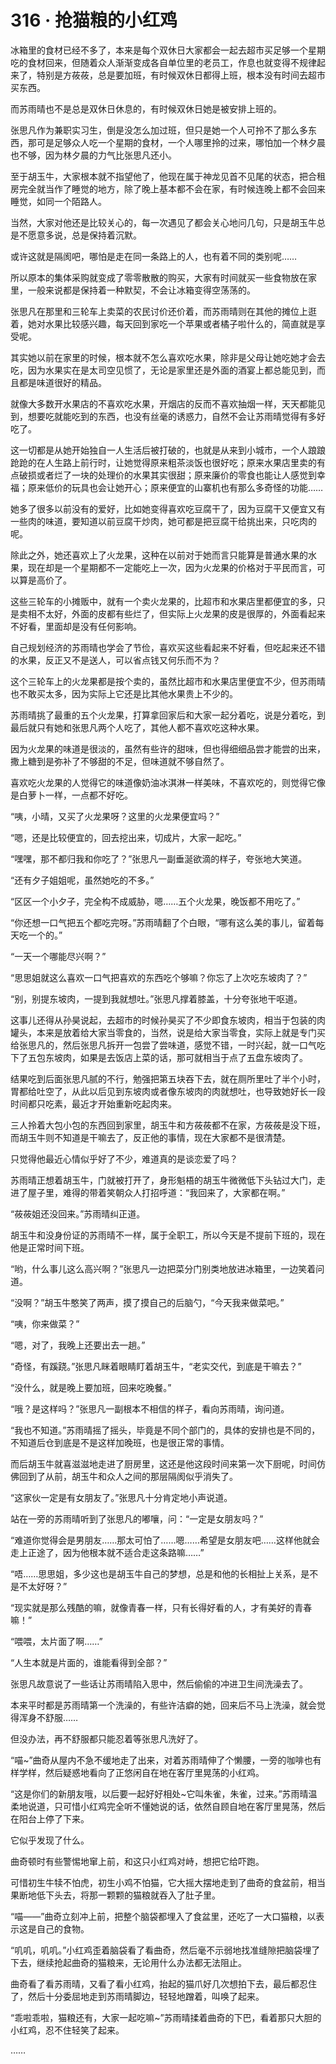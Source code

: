 # 316 · 抢猫粮的小红鸡

冰箱里的食材已经不多了，本来是每个双休日大家都会一起去超市买足够一个星期吃的食材回来，但随着众人渐渐变成各自单位里的老员工，作息也就变得不规律起来了，特别是方莜莜，总是要加班，有时候双休日都得上班，根本没有时间去超市买东西。

而苏雨晴也不是总是双休日休息的，有时候双休日她是被安排上班的。

张思凡作为兼职实习生，倒是没怎么加过班，但只是她一个人可拎不了那么多东西，那可是足够众人吃一个星期的食材，一个人哪里拎的过来，哪怕加一个林夕晨也不够，因为林夕晨的力气比张思凡还小。

至于胡玉牛，大家根本就不指望他了，他现在属于神龙见首不见尾的状态，把合租房完全就当作了睡觉的地方，除了晚上基本都不会在家，有时候连晚上都不会回来睡觉，如同一个陌路人。

当然，大家对他还是比较关心的，每一次遇见了都会关心地问几句，只是胡玉牛总是不愿意多说，总是保持着沉默。

或许这就是隔阂吧，哪怕是走在同一条路上的人，也有着不同的类别呢……

所以原本的集体采购就变成了零零散散的购买，大家有时间就买一些食物放在家里，一般来说都是保持着一种默契，不会让冰箱变得空荡荡的。

张思凡在那里和三轮车上卖菜的农民讨价还价着，而苏雨晴则在其他的摊位上逛着，她对水果比较感兴趣，每天回到家吃一个苹果或者橘子啦什么的，简直就是享受呢。

其实她以前在家里的时候，根本就不怎么喜欢吃水果，除非是父母让她吃她才会去吃，因为水果实在是太司空见惯了，无论是家里还是外面的酒宴上都总能见到，而且都是味道很好的精品。

就像大多数开水果店的不喜欢吃水果，开烟店的反而不喜欢抽烟一样，天天都能见到，想要吃就能吃到的东西，也没有丝毫的诱惑力，自然不会让苏雨晴觉得有多好吃了。

这一切都是从她开始独自一人生活后被打破的，也就是从来到小城市，一个人踉踉跄跄的在人生路上前行时，让她觉得原来粗茶淡饭也很好吃；原来水果店里卖的有点破损或者烂了一块的处理价的水果其实很甜；原来廉价的零食也能让人感觉到幸福；原来低价的玩具也会让她开心；原来便宜的山寨机也有那么多奇怪的功能……

她多了很多以前没有的爱好，比如她变得喜欢吃豆腐干了，因为豆腐干又便宜又有一些肉的味道，要知道以前豆腐干炒肉，她可都是把豆腐干给挑出来，只吃肉的呢。

除此之外，她还喜欢上了火龙果，这种在以前对于她而言只能算是普通水果的水果，现在却是一个星期都不一定能吃上一次，因为火龙果的价格对于平民而言，可以算是高价了。

这些三轮车的小摊贩中，就有一个卖火龙果的，比超市和水果店里都便宜的多，只是卖相不太好，外面的皮都有些烂了，但实际上火龙果的皮是很厚的，外面看起来不好看，里面却是没有任何影响。

自己规划经济的苏雨晴也学会了节俭，喜欢买这些看起来不好看，但吃起来还不错的水果，反正又不是送人，可以省点钱又何乐而不为？

这个三轮车上的火龙果都是按个卖的，虽然比超市和水果店里便宜不少，但苏雨晴也不敢买太多，因为实际上它还是比其他水果贵上不少的。

苏雨晴挑了最重的五个火龙果，打算拿回家后和大家一起分着吃，说是分着吃，到最后就只有她和张思凡两个人吃了，其他人都不喜欢吃这种水果。

因为火龙果的味道是很淡的，虽然有些许的甜味，但也得细细品尝才能尝的出来，撒上糖到是弥补了不够甜的不足，但味道就不够自然了。

喜欢吃火龙果的人觉得它的味道像奶油冰淇淋一样美味，不喜欢吃的，则觉得它像是白萝卜一样，一点都不好吃。

“咦，小晴，又买了火龙果呀？这里的火龙果便宜吗？”

“嗯，还是比较便宜的，回去挖出来，切成片，大家一起吃。”

“嘿嘿，那不都归我和你吃了？”张思凡一副垂涎欲滴的样子，夸张地大笑道。

“还有夕子姐姐呢，虽然她吃的不多。”

“区区一个小夕子，完全构不成威胁，嗯……五个火龙果，晚饭都不用吃了。”

“你还想一口气把五个都吃完呀。”苏雨晴翻了个白眼，“哪有这么美的事儿，留着每天吃一个的。”

“一天一个哪能尽兴啊？”

“思思姐就这么喜欢一口气把喜欢的东西吃个够嘛？你忘了上次吃东坡肉了？”

“别，别提东坡肉，一提到我就想吐。”张思凡撑着膝盖，十分夸张地干呕道。

这事儿还得从孙昊说起，去超市的时候孙昊买了不少即食东坡肉，相当于包装的肉罐头，本来是放着给大家当零食的，当然，说是给大家当零食，实际上就是专门买给张思凡的，然后张思凡拆开一包尝了尝味道，感觉不错，一时兴起，就一口气吃下了五包东坡肉，如果是去饭店上菜的话，那可就相当于点了五盘东坡肉了。

结果吃到后面张思凡腻的不行，勉强把第五块吞下去，就在厕所里吐了半个小时，胃都给吐空了，从此以后见到东坡肉或者像东坡肉的肉就想吐，也导致她好长一段时间都只吃素，最近才开始重新吃起肉来。

三人拎着大包小包的东西回到家里，胡玉牛和方莜莜都不在家，方莜莜是没下班，而胡玉牛则不知道是干嘛去了，反正他的事情，现在大家都不是很清楚。

只觉得他最近心情似乎好了不少，难道真的是谈恋爱了吗？

苏雨晴正想着胡玉牛，门就被打开了，身形魁梧的胡玉牛微微低下头钻过大门，走进了屋子里，难得的带着笑朝众人打招呼道：“我回来了，大家都在啊。”

“莜莜姐还没回来。”苏雨晴纠正道。

胡玉牛和没身份证的苏雨晴不一样，属于全职工，所以今天是不提前下班的，现在他是正常时间下班。

“哟，什么事儿这么高兴啊？”张思凡一边把菜分门别类地放进冰箱里，一边笑着问道。

“没啊？”胡玉牛憨笑了两声，摸了摸自己的后脑勺，“今天我来做菜吧。”

“咦，你来做菜？”

“嗯，对了，我晚上还要出去一趟。”

“奇怪，有蹊跷。”张思凡眯着眼睛盯着胡玉牛，“老实交代，到底是干嘛去？”

“没什么，就是晚上要加班，回来吃晚餐。”

“哦？是这样吗？”张思凡一副根本不相信的样子，看向苏雨晴，询问道。

“我也不知道。”苏雨晴摇了摇头，毕竟是不同个部门的，具体的安排也是不同的，不知道后仓到底是不是这样加晚班，也是很正常的事情。

而后胡玉牛就喜滋滋地走进了厨房里，这还是他这段时间来第一次下厨呢，时间仿佛回到了从前，胡玉牛和众人之间的那层隔阂似乎消失了。

“这家伙一定是有女朋友了。”张思凡十分肯定地小声说道。

站在一旁的苏雨晴听到了张思凡的嘟嚷，问：“一定是女朋友吗？”

“难道你觉得会是男朋友……那太可怕了……嗯……希望是女朋友吧……这样他就会走上正途了，因为他根本就不适合走这条路嘛……”

“唔……思思姐，多少这也是胡玉牛自己的梦想，总是和他的长相扯上关系，是不是不太好呀？”

“现实就是那么残酷的嘛，就像青春一样，只有长得好看的人，才有美好的青春嘛！”

“喂喂，太片面了啊……”

“人生本就是片面的，谁能看得到全部？”

张思凡故意说了一些话让苏雨晴陷入思中，然后偷偷的冲进卫生间洗澡去了。

本来平时都是苏雨晴第一个洗澡的，有些许洁癖的她，回来后不马上洗澡，就会觉得浑身不舒服……

但没办法，再不舒服都只能忍着等张思凡洗好了。

“喵~”曲奇从屋内不急不缓地走了出来，对着苏雨晴伸了个懒腰，一旁的咖啡也有样学样，然后疑惑地看向了正悠闲自在地在客厅里晃荡的小红鸡。

“这是你们的新朋友哦，以后要一起好好相处~它叫朱雀，朱雀，过来。”苏雨晴温柔地说道，只可惜小红鸡完全听不懂她说的话，依然自顾自地在客厅里晃荡，然后在阳台上停了下来。

它似乎发现了什么。

曲奇顿时有些警惕地窜上前，和这只小红鸡对峙，想把它给吓跑。

可惜初生牛犊不怕虎，初生小鸡不怕猫，它大摇大摆地走到了曲奇的食盆前，相当果断地低下头去，将那一颗颗的猫粮就吞入了肚子里。

“喵——”曲奇立刻冲上前，把整个脑袋都埋入了食盆里，还吃了一大口猫粮，以表示这是自己的食物。

“叽叽，叽叽。”小红鸡歪着脑袋看了看曲奇，然后毫不示弱地找准缝隙把脑袋埋了下去，继续抢起曲奇的猫粮来，无论用什么办法都无法阻止。

曲奇看了看苏雨晴，又看了看小红鸡，抬起的猫爪好几次想拍下去，最后都忍住了，然后十分委屈地走到苏雨晴脚边，轻轻地蹭着，叫唤了起来。

“乖啦乖啦，猫粮还有，大家一起吃嘛~”苏雨晴揉着曲奇的下巴，看着那只大胆的小红鸡，忍不住轻笑了起来。

……
